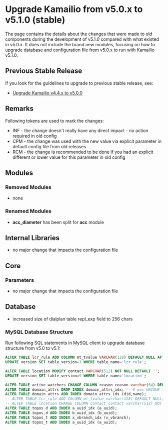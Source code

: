 # Upgrade Kamailio from v5.0.x to v5.1.0 (stable)

The page contains the details about the changes that were made to old
components during the development of v5.1.0 compared with what existed
in v5.0.x. It does not include the brand new modules, focusing on how to
upgrade database and configuration file from v5.0.x to run with Kamailio
v5.1.0.

## Previous Stable Release

If you look for the guidelines to upgrade to previous stable release,
see:

-   [Upgrade Kamailio v4.4.x to v5.0.0](/install/upgrade/4.4.x-to-5.0.0)

## Remarks

Following tokens are used to mark the changes:

-   INF - the change doesn't really have any direct impact - no action
    required in old config
-   CPM - the change was used with the new value via explicit parameter
    in default config file from old releases
-   RCM - the change is recommended to be done if you had an explicit
    different or lower value for this parameter in old config

## Modules

### Removed Modules

-   none

### Renamed Modules

-   **acc_diameter** has been split for **acc** module

## Internal Libraries

-   no major change that impacts the configuration file

## Core

### Parameters

-   no major change that impacts the configuration file

## Database

-   increased size of dialplan table repl_exp field to 256 chars

### MySQL Database Structure

Run following SQL statements in MySQL client to upgrade database
structure from v5.0 to v5.1:

``` sql
ALTER TABLE lcr_rule ADD COLUMN mt_tvalue VARCHAR(128) DEFAULT NULL AFTER request_uri;
UPDATE version SET table_version=3 WHERE table_name='lcr_rule';
```

``` sql
ALTER TABLE location MODIFY contact VARCHAR(512) NOT NULL DEFAULT '';
UPDATE version SET table_version=9 WHERE table_name='location';
```

``` sql
ALTER TABLE active_watchers CHANGE COLUMN reason reason varchar(64) DEFAULT NULL; -- # was varchar(64) NOT NULL
ALTER TABLE domain_attrs DROP INDEX domain_attrs_idx; -- # was UNIQUE (did,name,value)
ALTER TABLE domain_attrs ADD INDEX domain_attrs_idx (did,name);
-- ALTER TABLE lcr_rule ADD COLUMN mt_tvalue varchar(128) DEFAULT NULL;
-- ALTER TABLE location CHANGE COLUMN contact contact varchar(512) NOT NULL DEFAULT ''; # was varchar(255) NOT NULL DEFAULT ''
ALTER TABLE topos_d ADD INDEX a_uuid_idx (a_uuid);
ALTER TABLE topos_d ADD INDEX b_uuid_idx (b_uuid);
ALTER TABLE topos_t ADD INDEX x_vbranch_idx (x_vbranch);
ALTER TABLE topos_t ADD INDEX a_uuid_idx (a_uuid);
```
